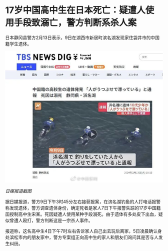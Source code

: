 # 17岁中国高中生在日本死亡：疑遭人使用手段致溺亡，警方判断系杀人案

日本静冈县警方2月13日表示，9日在湖西市新居町滨名湖发现家住袋井市的中国籍学生遗体。

![6c213583704d2e3c28821f94cbc4d71f.jpg](https://raw.githubusercontent.com/qqhsx/qqnews_image/main/2024/02/14/17岁中国高中生在日本死亡：疑遭人使用手段致溺亡，警方判断系杀人案/6c213583704d2e3c28821f94cbc4d71f.jpg)

_日媒报道截图_

据日媒报道，警方9日下午3时45分左右接获报案，在滨名湖钓鱼的人打电话报警称发现遗体，警方调查遗体身份，确定死者是家人7日下午报警失踪的17岁中国籍函授制高中生宋某。死因疑遭人使用某种手段溺死。由于遗体有多处皮下出血，疑似曾遭人殴打，警方判断这是一宗杀人事件。

报道称，这名高中生4日下午7时左右告诉家人自己出去玩后离家，5日凌晨确认身处滨松市内的朋友家中，警方专案组正向高中生的家人和朋友们询问其是否与人发生纠纷。

